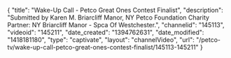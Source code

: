 {
    "title": "Wake-Up Call - Petco Great Ones Contest Finalist",
    "description": "Submitted by Karen M. Briarcliff Manor, NY Petco Foundation Charity Partner: NY Briarcliff Manor - Spca Of Westchester.",
    "channelid": "145113",
    "videoid": "145211",
    "date_created": "1394762631",
    "date_modified": "1418181180",
    "type": "captivate",
    "layout": "channelVideo",
    "url": "\/petco-tv\/wake-up-call-petco-great-ones-contest-finalist\/145113-145211"
}